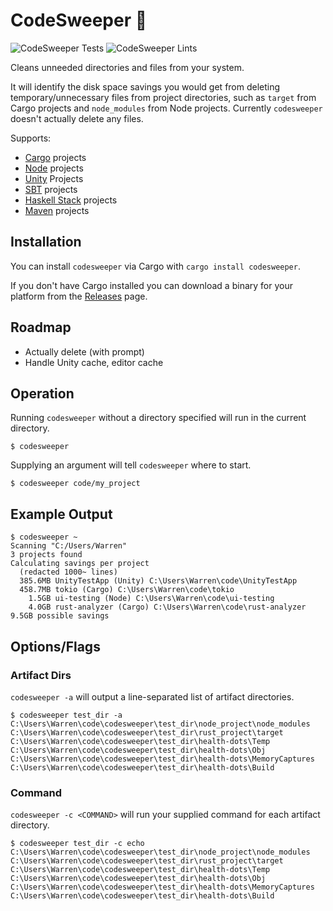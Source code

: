 # CodeSweeper 🧹

![CodeSweeper Tests](https://github.com/wgalyen/codesweeper/workflows/CodeSweeper%20Tests/badge.svg) ![CodeSweeper Lints](https://github.com/wgalyen/codesweeper/workflows/CodeSweeper%20Lints/badge.svg)

Cleans unneeded directories and files from your system.

It will identify the disk space savings you would get from deleting temporary/unnecessary files from project directories, such as `target` from Cargo projects and `node_modules` from Node projects. Currently `codesweeper` doesn't actually delete any files.

Supports:

- [Cargo](https://doc.rust-lang.org/cargo/) projects
- [Node](https://nodejs.org/) projects
- [Unity](https://unity.com/) Projects
- [SBT](https://www.scala-sbt.org/) projects
- [Haskell Stack](https://docs.haskellstack.org/) projects
- [Maven](https://maven.apache.org/) projects

## Installation

You can install `codesweeper` via Cargo with `cargo install codesweeper`.

If you don't have Cargo installed you can download a binary for your platform from the [Releases](https://github.com/wgalyen/codesweeper/releases) page.

## Roadmap

- Actually delete (with prompt)
- Handle Unity cache, editor cache

## Operation

Running `codesweeper` without a directory specified will run in the current directory.

```
$ codesweeper
```

Supplying an argument will tell `codesweeper` where to start.

```
$ codesweeper code/my_project
```

## Example Output

```
$ codesweeper ~
Scanning "C:/Users/Warren"
3 projects found
Calculating savings per project
  (redacted 1000~ lines)
  385.6MB UnityTestApp (Unity) C:\Users\Warren\code\UnityTestApp
  458.7MB tokio (Cargo) C:\Users\Warren\code\tokio
    1.5GB ui-testing (Node) C:\Users\Warren\code\ui-testing
    4.0GB rust-analyzer (Cargo) C:\Users\Warren\code\rust-analyzer
9.5GB possible savings
```

## Options/Flags

### Artifact Dirs

`codesweeper -a` will output a line-separated list of artifact directories.

```
$ codesweeper test_dir -a
C:\Users\Warren\code\codesweeper\test_dir\node_project\node_modules
C:\Users\Warren\code\codesweeper\test_dir\rust_project\target
C:\Users\Warren\code\codesweeper\test_dir\health-dots\Temp
C:\Users\Warren\code\codesweeper\test_dir\health-dots\Obj
C:\Users\Warren\code\codesweeper\test_dir\health-dots\MemoryCaptures
C:\Users\Warren\code\codesweeper\test_dir\health-dots\Build
```

### Command

`codesweeper -c <COMMAND>` will run your supplied command for each artifact directory.

```
$ codesweeper test_dir -c echo
C:\Users\Warren\code\codesweeper\test_dir\node_project\node_modules
C:\Users\Warren\code\codesweeper\test_dir\rust_project\target
C:\Users\Warren\code\codesweeper\test_dir\health-dots\Temp
C:\Users\Warren\code\codesweeper\test_dir\health-dots\Obj
C:\Users\Warren\code\codesweeper\test_dir\health-dots\MemoryCaptures
C:\Users\Warren\code\codesweeper\test_dir\health-dots\Build
```